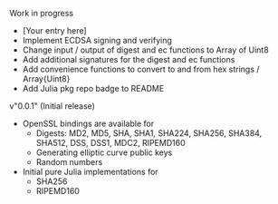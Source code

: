 Work in progress
- [Your entry here]
- Implement ECDSA signing and verifying
- Change input / output of digest and ec functions to Array of Uint8
- Add additional signatures for the digest and ec functions
- Add convenience functions to convert to and from hex strings / Array{Uint8}
- Add Julia pkg repo badge to README

v"0.0.1" (Initial release)
- OpenSSL bindings are available for
  - Digests: MD2, MD5, SHA, SHA1, SHA224, SHA256, SHA384, SHA512, DSS, DSS1, MDC2, RIPEMD160
  - Generating elliptic curve public keys
  - Random numbers
- Initial pure Julia implementations for
  - SHA256
  - RIPEMD160
  
